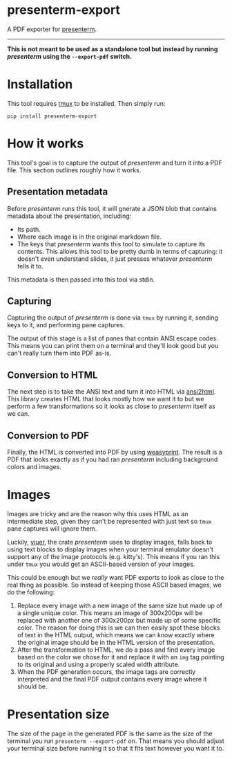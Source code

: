 # presenterm-export

A PDF exporter for [presenterm](https://github.com/mfontanini/presenterm).

---

**This is not meant to be used as a standalone tool but instead by running _presenterm_ using the `--export-pdf` 
switch.**

# Installation

This tool requires [tmux](https://github.com/tmux/tmux/) to be installed. Then simply run:

```shell
pip install presenterm-export
```

# How it works

This tool's goal is to capture the output of _presenterm_ and turn it into a PDF file. This section outlines roughly how 
it works.

## Presentation metadata

Before _presenterm_ runs this tool, it will gnerate a JSON blob that contains metadata about the presentation, 
including:
* Its path.
* Where each image is in the original markdown file.
* The keys that _presenterm_ wants this tool to simulate to capture its contents. This allows this tool to be pretty 
  dumb in terms of capturing: it doesn't even understand slides, it just presses whatever _presenterm_ tells it to.

This metadata is then passed into this tool via stdin.

## Capturing

Capturing the output of _presenterm_ is done via `tmux` by running it, sending keys to it, and performing pane captures.

The output of this stage is a list of panes that contain ANSI escape codes. This means you can print them on a terminal 
and they'll look good but you can't really turn them into PDF as-is.

## Conversion to HTML

The next step is to take the ANSI text and turn it into HTML via [ansi2html](https://github.com/pycontribs/ansi2html). 
This library creates HTML that looks mostly how we want it to but we perform a few transformations so it looks as close 
to _presenterm_ itself as we can.

## Conversion to PDF

Finally, the HTML is converted into PDF by using [weasyprint](https://github.com/Kozea/WeasyPrint). The result is a PDF 
that looks exactly as if you had ran _presenterm_ including background colors and images.

# Images

Images are tricky and are the reason why this uses HTML as an intermediate step, given they can't be represented with 
just text so `tmux` pane captures will ignore them.

Luckily, [viuer](https://github.com/atanunq/viuer), the crate _presenterm_ uses to display images, falls back to using 
text blocks to display images when your terminal emulator doesn't support any of the image protocols (e.g. kitty's). 
This means if you ran this under `tmux` you would get an ASCII-based version of your images.

This could be enough but we _really_ want PDF exports to look as close to the real thing as possible. So instead of 
keeping those ASCII based images, we do the following:

1. Replace every image with a new image of the same size but made up of a single unique color. This means an image of 
   300x200px will be replaced with another one of 300x200px but made up of some specific color. The reason for doing 
   this is we can then easily spot these blocks of text in the HTML output, which means we can know exactly where the 
   original image should be in the HTML version of the presentation.
2. After the transformation to HTML, we do a pass and find every image based on the color we chose for it and replace it 
   with an `img` tag pointing to its original and using a properly scaled width attribute.
3. When the PDF generation occurs, the image tags are correctly interpreted and the final PDF output contains every 
   image where it should be.

# Presentation size

The size of the page in the generated PDF is the same as the size of the terminal you run `presenterm --export-pdf` on. 
That means you should adjust your terminal size before running it so that it fits text however you want it to.

